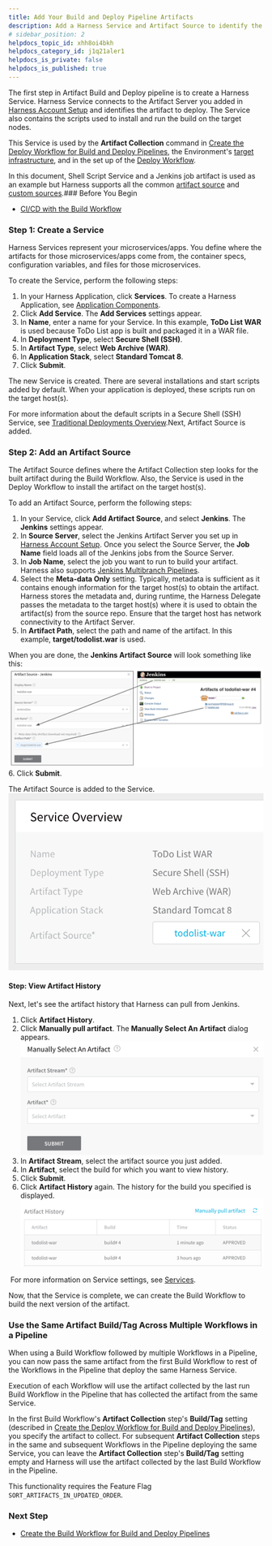 ```yaml
---
title: Add Your Build and Deploy Pipeline Artifacts
description: Add a Harness Service and Artifact Source to identify the artifacts you want to build.
# sidebar_position: 2
helpdocs_topic_id: xhh8oi4bkh
helpdocs_category_id: j1q21aler1
helpdocs_is_private: false
helpdocs_is_published: true
---
```


The first step in Artifact Build and Deploy pipeline is to create a Harness Service. Harness Service connects to the Artifact Server you added in [Harness Account Setup](/article/xiys9djs0h-1-harness-account-setup) and identifies the artifact to deploy. The Service also contains the scripts used to install and run the build on the target nodes.

This Service is used by the **Artifact Collection** command in [Create the Deploy Workflow for Build and Deploy Pipelines](/article/q6rtl33634-5-deploy-workflow), the Environment's [target infrastructure](/article/fav3v3jx3d-4-environment), and in the set up of the [Deploy Workflow](/article/q6rtl33634-5-deploy-workflow).

In this document, Shell Script Service and a Jenkins job artifact is used as an example but Harness supports all the common [artifact source](/article/7dghbx1dbl-configuring-artifact-server) and [custom sources](/article/jizsp5tsms-custom-artifact-source).### Before You Begin

* [CI/CD with the Build Workflow](/article/wqytbv2bfd-ci-cd-with-the-build-workflow)

### Step 1: Create a Service

Harness Services represent your microservices/apps. You define where the artifacts for those microservices/apps come from, the container specs, configuration variables, and files for those microservices.

To create the Service, perform the following steps:

1. In your Harness Application, click **Services**. To create a Harness Application, see [Application Components](https://docs.harness.io/article/bucothemly-application-configuration).
2. Click **Add Service**. The **Add Services** settings appear.
3. In **Name**, enter a name for your Service. In this example, **ToDo List WAR** is used because ToDo List app is built and packaged it in a WAR file.
4. In **Deployment Type**, select **Secure Shell (SSH)**.
5. In **Artifact Type**, select **Web Archive (WAR)**.
6. In **Application Stack**, select **Standard Tomcat 8**.
7. Click **Submit**.

The new Service is created. There are several installations and start scripts added by default. When your application is deployed, these scripts run on the target host(s).

For more information about the default scripts in a Secure Shell (SSH) Service, see [Traditional Deployments Overview](/article/6pwni5f9el-traditional-deployments-overview).Next, Artifact Source is added.

### Step 2: Add an Artifact Source

The Artifact Source defines where the Artifact Collection step looks for the built artifact during the Build Workflow. Also, the Service is used in the Deploy Workflow to install the artifact on the target host(s).

To add an Artifact Source, perform the following steps:

1. In your Service, click **Add Artifact Source**, and select **Jenkins**. The **Jenkins** settings appear.
2. In **Source Server**, select the Jenkins Artifact Server you set up in [Harness Account Setup](/article/xiys9djs0h-1-harness-account-setup). Once you select the Source Server, the **Job Name** field loads all of the Jenkins jobs from the Source Server.
3. In **Job Name**, select the job you want to run to build your artifact. Harness also supports [Jenkins Multibranch Pipelines](/article/5fzq9w0pq7-using-the-jenkins-command#multibranch_pipeline_support).
4. Select the **Meta-data Only** setting. Typically, metadata is sufficient as it contains enough information for the target host(s) to obtain the artifact. Harness stores the metadata and, during runtime, the Harness Delegate passes the metadata to the target host(s) where it is used to obtain the artifact(s) from the source repo. Ensure that the target host has network connectivity to the Artifact Server.
5. In **Artifact Path**, select the path and name of the artifact. In this example, **target/todolist.war** is used.  
  
When you are done, the **Jenkins Artifact Source** will look something like this:![](./static/2-service-and-artifact-source-10.png)
6. Click **Submit**.  
  
The Artifact Source is added to the Service.![](./static/2-service-and-artifact-source-11.png)

#### Step: View Artifact History

Next, let's see the artifact history that Harness can pull from Jenkins.

1. Click **Artifact History**.
2. Click **Manually pull artifact**. The **Manually Select An Artifact** dialog appears.![](./static/2-service-and-artifact-source-12.png)
3. In **Artifact Stream**, select the artifact source you just added.
4. In **Artifact**, select the build for which you want to view history.
5. Click **Submit**.
6. Click **Artifact History** again. The history for the build you specified is displayed.![](./static/2-service-and-artifact-source-13.png)

 For more information on Service settings, see [Services](/article/eb3kfl8uls-service-configuration).

Now, that the Service is complete, we can create the Build Workflow to build the next version of the artifact.

### Use the Same Artifact Build/Tag Across Multiple Workflows in a Pipeline

When using a Build Workflow followed by multiple Workflows in a Pipeline, you can now pass the same artifact from the first Build Workflow to rest of the Workflows in the Pipeline that deploy the same Harness Service.

Execution of each Workflow will use the artifact collected by the last run Build Workflow in the Pipeline that has collected the artifact from the same Service.

In the first Build Workflow's **Artifact Collection** step's **Build/Tag** setting (described in [Create the Deploy Workflow for Build and Deploy Pipelines](/article/q6rtl33634-5-deploy-workflow)), you specify the artifact to collect. For subsequent **Artifact Collection** steps in the same and subsequent Workflows in the Pipeline deploying the same Service, you can leave the **Artifact Collection** step's **Build/Tag** setting empty and Harness will use the artifact collected by the last Build Workflow in the Pipeline.

This functionality requires the Feature Flag `SORT_ARTIFACTS_IN_UPDATED_ORDER`.

### Next Step

* [Create the Build Workflow for Build and Deploy Pipelines](/article/obqhjaabnl-3-build-workflow)

